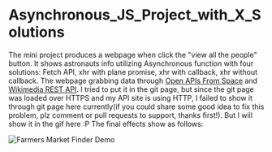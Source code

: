 # Asynchronous_JS_Project_with_X_Solutions
The mini project produces a webpage when click the "view all the people" button. It shows astronauts info utilizing Asynchronous function with four solutions: Fetch API,  xhr with plane promise, xhr with callback, xhr without callback.
The webpage grabbing data through [Open APIs From Space](http://open-notify.org/) and [Wikimedia REST API](https://en.wikipedia.org/api/rest_v1/#/). I tried to put it in the git page, but since the git page was loaded over HTTPS and my API site is using HTTP, I failed to show it through git page here currently(if you could share some good idea to fix this problem, plz comment or pull requests to support, thanks first!). But I will show it in the gif here :P
The final effects show as follows:

![Farmers Market Finder Demo](gif/asnc.gif)
